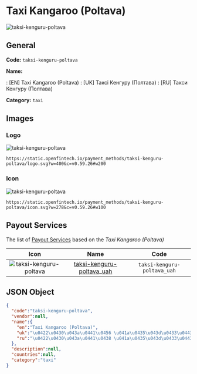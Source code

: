 
# Taxi Kangaroo (Poltava) 
![taksi-kenguru-poltava](https://static.openfintech.io/payment_methods/taksi-kenguru-poltava/logo.svg?w=400&c=v0.59.26#w200)  

## General 
**Code:** `taksi-kenguru-poltava` 
 
**Name:** 
 
:	[EN] Taxi Kangaroo (Poltava) 
:	[UK] Таксі Кенгуру (Полтава) 
:	[RU] Такси Кенгуру (Полтава) 
 
**Category:** `taxi` 
 

## Images 

### Logo 
![taksi-kenguru-poltava](https://static.openfintech.io/payment_methods/taksi-kenguru-poltava/logo.svg?w=400&c=v0.59.26#w200)  

```
https://static.openfintech.io/payment_methods/taksi-kenguru-poltava/logo.svg?w=400&c=v0.59.26#w200
```  

### Icon 
![taksi-kenguru-poltava](https://static.openfintech.io/payment_methods/taksi-kenguru-poltava/icon.svg?w=278&c=v0.59.26#w100)  

```
https://static.openfintech.io/payment_methods/taksi-kenguru-poltava/icon.svg?w=278&c=v0.59.26#w100
```  

## Payout Services 
 
The list of [Payout Services](/payout-services/) based on the _Taxi Kangaroo (Poltava)_ 

|Icon|Name|Code| 
|:---:|:---:|:---:| 
|![taksi-kenguru-poltava](https://static.openfintech.io/payout_methods/taksi-kenguru-poltava/icon.png?w=278&c=v0.59.26#w40) |[taksi-kenguru-poltava_uah](/payout-services/taksi-kenguru-poltava_uah/)|`taksi-kenguru-poltava_uah`| 
 

## JSON Object 

```json
{
  "code":"taksi-kenguru-poltava",
  "vendor":null,
  "name":{
    "en":"Taxi Kangaroo (Poltava)",
    "uk":"\u0422\u0430\u043a\u0441\u0456 \u041a\u0435\u043d\u0433\u0443\u0440\u0443 (\u041f\u043e\u043b\u0442\u0430\u0432\u0430)",
    "ru":"\u0422\u0430\u043a\u0441\u0438 \u041a\u0435\u043d\u0433\u0443\u0440\u0443 (\u041f\u043e\u043b\u0442\u0430\u0432\u0430)"
  },
  "description":null,
  "countries":null,
  "category":"taxi"
}
```  
